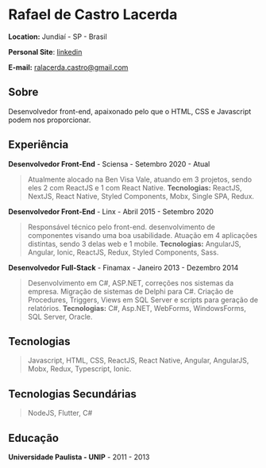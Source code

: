 # Rafael de Castro Lacerda

**Location:** Jundiaí - SP - Brasil 

**Personal Site**: [linkedin](https://linkedin.com/in/rafaeldecastrolacerda)

**E-mail:** ralacerda.castro@gmail.com

## Sobre

Desenvolvedor front-end, apaixonado pelo que o HTML, CSS e Javascript podem nos proporcionar.

## Experiência

**Desenvolvedor Front-End** - Sciensa - Setembro 2020 - Atual

> Atualmente alocado na Ben Visa Vale, atuando em 3 projetos, sendo eles 2 com ReactJS e 1 com React Native. **Tecnologias:** ReactJS, NextJS, React Native, Styled Components, Mobx, Single SPA, Redux.

**Desenvolvedor Front-End** - Linx - Abril 2015 - Setembro 2020

> Responsável técnico pelo front-end. desenvolvimento de componentes visando uma boa usabilidade. Atuação em 4 aplicações distintas, sendo 3 delas web e 1 mobile. **Tecnologias:** AngularJS, Angular, Ionic, ReactJS, Redux, Styled Components, Sass.

**Desenvolvedor Full-Stack** - Finamax - Janeiro 2013 - Dezembro 2014

> Desenvolvimento em C#, ASP.NET, correções nos sistemas da empresa. Migração de sistemas de Delphi para C#. Criação de Procedures, Triggers, Views em SQL Server e scripts para geração de relatórios. **Tecnologias:** C#, Asp.NET, WebForms, WindowsForms, SQL Server, Oracle.


## Tecnologias

> Javascript, HTML, CSS, ReactJS, React Native, Angular, AngularJS, Mobx, Redux, Typescript, Ionic.

## Tecnologias Secundárias

> NodeJS, Flutter, C#

## Educação

**Universidade Paulista - UNIP** - 2011 - 2013

